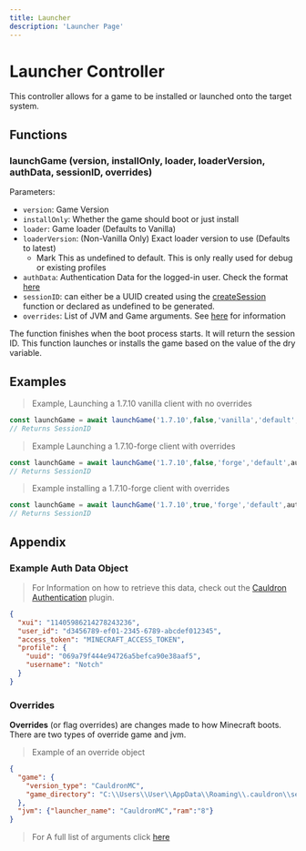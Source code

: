 ```yaml
---
title: Launcher
description: 'Launcher Page'
---
```


# Launcher Controller

This controller allows for a game to be installed or launched onto the target system.

## Functions

### launchGame (version, installOnly, loader, loaderVersion, authData, sessionID, overrides)

Parameters:

+ `version`: Game Version
+ `installOnly`: Whether the game should boot or just install
+ `loader`: Game loader (Defaults to Vanilla)
+ `loaderVersion`: (Non-Vanilla Only) Exact loader version to use (Defaults to latest)
    + Mark This as undefined to default. This is only really used for debug or existing profiles
+ `authData`: Authentication Data for the logged-in user. Check the format [here](#example-auth-data-object)
+ `sessionID`: can either be a UUID created using the [createSession](/engine/tools/session#createSession) function or
  declared as undefined to be generated.
+ `overrides`: List of JVM and Game arguments. See [here](#overrides) for information

The function finishes when the boot process starts.
It will return the session ID.
This function launches or installs the game based on the value of the dry variable.

## Examples

> Example, Launching a 1.7.10 vanilla client with no overrides

```js
const launchGame = await launchGame('1.7.10',false,'vanilla','default',authData,false,{});
// Returns SessionID
```

> Example Launching a 1.7.10-forge client with overrides

```js
const launchGame = await launchGame('1.7.10',false,'forge','default',authData,false,{ "jvm": {"launcher_name": "CauldronMC","ram":"8"}});
// Returns SessionID
```

> Example installing a 1.7.10-forge client with overrides

```js
const launchGame = await launchGame('1.7.10',true,'forge','default',authData,false,{ "jvm": {"launcher_name": "CauldronMC","ram":"8"}});
// Returns SessionID
```

## Appendix

### Example Auth Data Object

> For Information on how to retrieve this data, check out the [Cauldron Authentication](/authentication/introduction)
> plugin.

```json
{
  "xui": "11405986214278243236",
  "user_id": "d3456789-ef01-2345-6789-abcdef012345",
  "access_token": "MINECRAFT_ACCESS_TOKEN",
  "profile": {
    "uuid": "069a79f444e94726a5befca90e38aaf5",
    "username": "Notch"
  }
}
```

### Overrides

**Overrides** (or flag overrides) are changes made to how Minecraft boots. There are two types of override game and jvm.

> Example of an override object

```json
{
  "game": {
    "version_type": "CauldronMC",
    "game_directory": "C:\\Users\\User\\AppData\\Roaming\\.cauldron\\sessions\\66cca7d5a269d9cee27f93d2"
  },
  "jvm": {"launcher_name": "CauldronMC","ram":"8"}
}
```

> For A full list of arguments
> click [here](https://minecraft.wiki/w/Minecraft_Wiki:Projects/wiki.vg_merge/Launching_the_game#Arguments)





